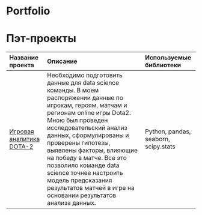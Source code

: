 # Portfolio
# Пэт-проекты
| Название проекта      | Описание               | Используемые библиотеки |
| :------------- |:------------------| :-----|
| [Игровая аналитика DOTA-2](https://github.com/natmerk/Portfolio/blob/main/Dota_2_game_analytics.ipynb)     | Необходимо подготовить данные для data science команды. В моем распоряжении данные по игрокам, героям, матчам и регионам online игры Dota2. Мною был проведен исследовательский анализ данных, сформулированы и проверены гипотезы, выявлены факторы, влияющие на победу в матче. Все это позволило команде data science точнее настроить модель предсказания результатов матчей в игре на основании результатов анализа данных.|Python, pandas, seaborn, scipy.stats|
